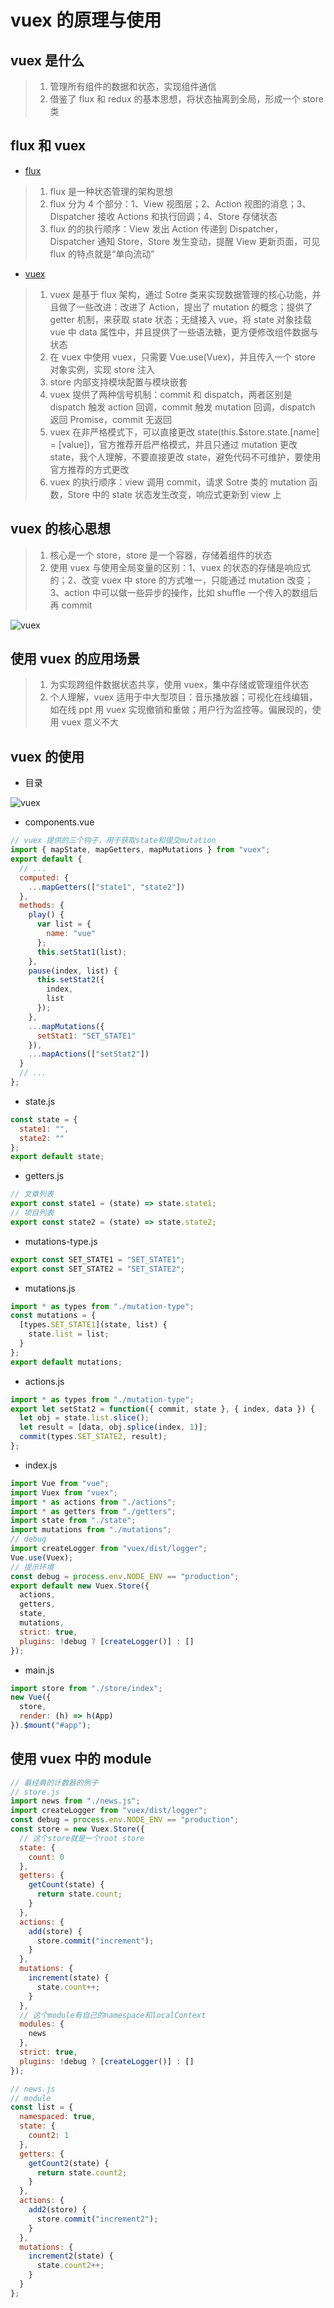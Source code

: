 # vuex 的原理与使用

## vuex 是什么

> 1. 管理所有组件的数据和状态，实现组件通信
> 2. 借鉴了 flux 和 redux 的基本思想，将状态抽离到全局，形成一个 store 类

## flux 和 vuex

- [flux](https://danke77.github.io/2016/10/25/understanding-flux/)

> 1. flux 是一种状态管理的架构思想
> 2. flux 分为 4 个部分：1、View 视图层；2、Action 视图的消息；3、Dispatcher 接收 Actions 和执行回调；4、Store 存储状态
> 3. flux 的的执行顺序：View 发出 Action 传递到 Dispatcher，Dispatcher 通知 Store，Store 发生变动，提醒 View 更新页面，可见 flux 的特点就是“单向流动”

- [vuex](https://vuex.vuejs.org/zh/)

> 1. vuex 是基于 flux 架构，通过 Sotre 类来实现数据管理的核心功能，并且做了一些改进：改进了 Action，提出了 mutation 的概念；提供了 getter 机制，来获取 state 状态；无缝接入 vue，将 state 对象挂载 vue 中 data 属性中，并且提供了一些语法糖，更方便修改组件数据与状态
> 2. 在 vuex 中使用 vuex，只需要 Vue.use(Vuex)，并且传入一个 store 对象实例，实现 store 注入
> 3. store 内部支持模块配置与模块嵌套
> 4. vuex 提供了两种信号机制：commit 和 dispatch，两者区别是 dispatch 触发 action 回调，commit 触发 mutation 回调，dispatch 返回 Promise，commit 无返回
> 5. vuex 在非严格模式下，可以直接更改 state(this.\$store.state.[name] = [value])，官方推荐开启严格模式，并且只通过 mutation 更改 state，我个人理解，不要直接更改 state，避免代码不可维护，要使用官方推荐的方式更改
> 6. vuex 的执行顺序：view 调用 commit，请求 Sotre 类的 mutation 函数，Store 中的 state 状态发生改变，响应式更新到 view 上

## vuex 的核心思想

> 1. 核心是一个 store，store 是一个容器，存储着组件的状态
> 2. 使用 vuex 与使用全局变量的区别：1、vuex 的状态的存储是响应式的；2、改变 vuex 中 store 的方式唯一，只能通过 mutation 改变；3、action 中可以做一些异步的操作，比如 shuffle 一个传入的数组后再 commit

![vuex](https://github.com/dirkhe1051931999/hjBlog/raw/master/blog-vue/screenshot/vuex1.png)

## 使用 vuex 的应用场景

> 1. 为实现跨组件数据状态共享，使用 vuex，集中存储或管理组件状态
> 2. 个人理解，vuex 适用于中大型项目：音乐播放器；可视化在线编辑，如在线 ppt 用 vuex 实现撤销和重做；用户行为监控等。偏展现的，使用 vuex 意义不大

## vuex 的使用

- 目录

![vuex](https://github.com/dirkhe1051931999/hjBlog/raw/master/blog-vue/screenshot/vuex2.png)

- components.vue

```js
// vuex 提供的三个钩子，用于获取state和提交mutation
import { mapState, mapGetters, mapMutations } from "vuex";
export default {
  // ...
  computed: {
    ...mapGetters(["state1", "state2"])
  },
  methods: {
    play() {
      var list = {
        name: "vue"
      };
      this.setStat1(list);
    },
    pause(index, list) {
      this.setStat2({
        index,
        list
      });
    },
    ...mapMutations({
      setStat1: "SET_STATE1"
    }),
    ...mapActions(["setStat2"])
  }
  // ...
};
```

- state.js

```js
const state = {
  state1: "",
  state2: ""
};
export default state;
```

- getters.js

```js
// 文章列表
export const state1 = (state) => state.state1;
// 项目列表
export const state2 = (state) => state.state2;
```

- mutations-type.js

```js
export const SET_STATE1 = "SET_STATE1";
export const SET_STATE2 = "SET_STATE2";
```

- mutations.js

```js
import * as types from "./mutation-type";
const mutations = {
  [types.SET_STATE1](state, list) {
    state.list = list;
  }
};
export default mutations;
```

- actions.js

```js
import * as types from "./mutation-type";
export let setStat2 = function({ commit, state }, { index, data }) {
  let obj = state.list.slice();
  let result = [data, obj.splice(index, 1)];
  commit(types.SET_STATE2, result);
};
```

- index.js

```js
import Vue from "vue";
import Vuex from "vuex";
import * as actions from "./actions";
import * as getters from "./getters";
import state from "./state";
import mutations from "./mutations";
// debug
import createLogger from "vuex/dist/logger";
Vue.use(Vuex);
// 提示环境
const debug = process.env.NODE_ENV == "production";
export default new Vuex.Store({
  actions,
  getters,
  state,
  mutations,
  strict: true,
  plugins: !debug ? [createLogger()] : []
});
```

- main.js

```js
import store from "./store/index";
new Vue({
  store,
  render: (h) => h(App)
}).$mount("#app");
```

## 使用 vuex 中的 module

```js
// 最经典的计数器的例子
// store.js
import news from "./news.js";
import createLogger from "vuex/dist/logger";
const debug = process.env.NODE_ENV == "production";
const store = new Vuex.Store({
  // 这个store就是一个root store
  state: {
    count: 0
  },
  getters: {
    getCount(state) {
      return state.count;
    }
  },
  actions: {
    add(store) {
      store.commit("increment");
    }
  },
  mutations: {
    increment(state) {
      state.count++;
    }
  },
  // 这个module有自己的namespace和localContext
  modules: {
    news
  },
  strict: true,
  plugins: !debug ? [createLogger()] : []
});
```

```js
// news.js
// module
const list = {
  namespaced: true,
  state: {
    count2: 1
  },
  getters: {
    getCount2(state) {
      return state.count2;
    }
  },
  actions: {
    add2(store) {
      store.commit("increment2");
    }
  },
  mutations: {
    increment2(state) {
      state.count2++;
    }
  }
};
```
